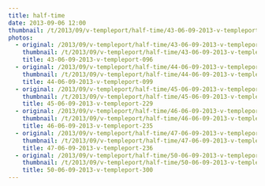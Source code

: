 ```yaml
---
title: half-time
date: 2013-09-06 12:00
thumbnail: /t/2013/09/v-templeport/half-time/43-06-09-2013-v-templeport-096.jpg
photos:
  - original: /2013/09/v-templeport/half-time/43-06-09-2013-v-templeport-096.jpg
    thumbnail: /t/2013/09/v-templeport/half-time/43-06-09-2013-v-templeport-096.jpg
    title: 43-06-09-2013-v-templeport-096
  - original: /2013/09/v-templeport/half-time/44-06-09-2013-v-templeport-099.jpg
    thumbnail: /t/2013/09/v-templeport/half-time/44-06-09-2013-v-templeport-099.jpg
    title: 44-06-09-2013-v-templeport-099
  - original: /2013/09/v-templeport/half-time/45-06-09-2013-v-templeport-229.jpg
    thumbnail: /t/2013/09/v-templeport/half-time/45-06-09-2013-v-templeport-229.jpg
    title: 45-06-09-2013-v-templeport-229
  - original: /2013/09/v-templeport/half-time/46-06-09-2013-v-templeport-235.jpg
    thumbnail: /t/2013/09/v-templeport/half-time/46-06-09-2013-v-templeport-235.jpg
    title: 46-06-09-2013-v-templeport-235
  - original: /2013/09/v-templeport/half-time/47-06-09-2013-v-templeport-236.jpg
    thumbnail: /t/2013/09/v-templeport/half-time/47-06-09-2013-v-templeport-236.jpg
    title: 47-06-09-2013-v-templeport-236
  - original: /2013/09/v-templeport/half-time/50-06-09-2013-v-templeport-300.jpg
    thumbnail: /t/2013/09/v-templeport/half-time/50-06-09-2013-v-templeport-300.jpg
    title: 50-06-09-2013-v-templeport-300
---
```

